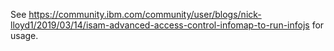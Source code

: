 See https://community.ibm.com/community/user/blogs/nick-lloyd1/2019/03/14/isam-advanced-access-control-infomap-to-run-infojs for usage.
